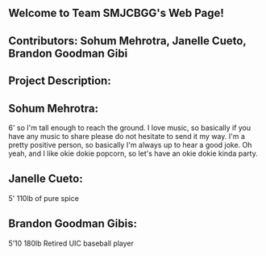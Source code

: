 ## Welcome to Team SMJCBGG's Web Page!

## Contributors: Sohum Mehrotra, Janelle Cueto, Brandon Goodman Gibi

## Project Description:


## Sohum Mehrotra:
6' so I'm tall enough to reach the ground. I love music, so basically if you have any music to share please do not hesitate to send it my way. I'm a pretty positive person, so basically I'm always up to hear a good joke. Oh yeah, and I like okie dokie popcorn, so let's have an okie dokie kinda party.
## Janelle Cueto:
5' 110lb of pure spice
## Brandon Goodman Gibis:
5’10
180lb
Retired UIC baseball player

